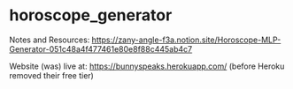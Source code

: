 # horoscope_generator

Notes and Resources:
https://zany-angle-f3a.notion.site/Horoscope-MLP-Generator-051c48a4f477461e80e8f88c445ab4c7

Website (was) live at:
https://bunnyspeaks.herokuapp.com/
(before Heroku removed their free tier)
